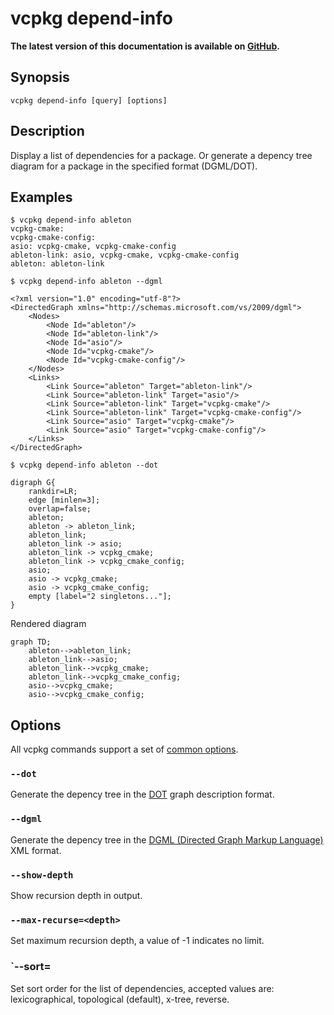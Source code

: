 # vcpkg depend-info

**The latest version of this documentation is available on [GitHub](https://github.com/Microsoft/vcpkg/tree/master/docs/commands/depend-info.md).**

## Synopsis

```no-highlight
vcpkg depend-info [query] [options]
```

## Description

Display a list of dependencies for a package.
Or generate a depency tree diagram for a package in the specified format (DGML/DOT).

## Examples
```no-highlight
$ vcpkg depend-info ableton
vcpkg-cmake:
vcpkg-cmake-config:
asio: vcpkg-cmake, vcpkg-cmake-config
ableton-link: asio, vcpkg-cmake, vcpkg-cmake-config
ableton: ableton-link

$ vcpkg depend-info ableton --dgml

<?xml version="1.0" encoding="utf-8"?>
<DirectedGraph xmlns="http://schemas.microsoft.com/vs/2009/dgml">
    <Nodes>
        <Node Id="ableton"/>
        <Node Id="ableton-link"/>
        <Node Id="asio"/>
        <Node Id="vcpkg-cmake"/>
        <Node Id="vcpkg-cmake-config"/>
    </Nodes>
    <Links>
        <Link Source="ableton" Target="ableton-link"/>
        <Link Source="ableton-link" Target="asio"/>
        <Link Source="ableton-link" Target="vcpkg-cmake"/>
        <Link Source="ableton-link" Target="vcpkg-cmake-config"/>
        <Link Source="asio" Target="vcpkg-cmake"/>
        <Link Source="asio" Target="vcpkg-cmake-config"/>
    </Links>
</DirectedGraph>

$ vcpkg depend-info ableton --dot

digraph G{
    rankdir=LR;
    edge [minlen=3];
    overlap=false;
    ableton;
    ableton -> ableton_link;
    ableton_link;
    ableton_link -> asio;
    ableton_link -> vcpkg_cmake;
    ableton_link -> vcpkg_cmake_config;
    asio;
    asio -> vcpkg_cmake;
    asio -> vcpkg_cmake_config;
    empty [label="2 singletons..."];
}
```

Rendered diagram
```mermaid
graph TD;
    ableton-->ableton_link;
    ableton_link-->asio;
    ableton_link-->vcpkg_cmake;
    ableton_link-->vcpkg_cmake_config;
    asio-->vcpkg_cmake;
    asio-->vcpkg_cmake_config;
```

## Options

All vcpkg commands support a set of [common options](https://github.com/microsoft/vcpkg/blob/5fac018507e67a8b98141b9d4cebeb07c9bd5cba/docs/commands/common-options.md).

### `--dot`
Generate the depency tree in the [DOT](https://en.wikipedia.org/wiki/DOT_(graph_description_language)) graph description format.

### `--dgml`
Generate the depency tree in the [DGML (Directed Graph Markup Language)](https://en.wikipedia.org/wiki/DGML) XML format.

### `--show-depth`
Show recursion depth in output.

### `--max-recurse=<depth>`
Set maximum recursion depth, a value of -1 indicates no limit.

### `--sort=<type>
Set sort order for the list of dependencies, accepted values are: lexicographical, topological (default), x-tree, reverse.

